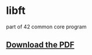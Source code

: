 # libft
part of 42 common core program
## [Download the PDF](https://github.com/ChahirSaid/libft/raw/main/libft.pdf)
